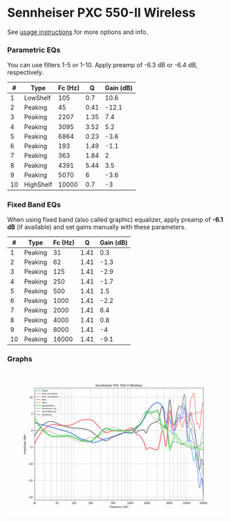 # Sennheiser PXC 550-II Wireless
See [usage instructions](https://github.com/jaakkopasanen/AutoEq#usage) for more options and info.

### Parametric EQs
You can use filters 1-5 or 1-10. Apply preamp of -6.3 dB or -6.4 dB, respectively.

|   # | Type      |   Fc (Hz) |    Q |   Gain (dB) |
|-----|-----------|-----------|------|-------------|
|   1 | LowShelf  |       105 | 0.7  |        10.6 |
|   2 | Peaking   |        45 | 0.41 |       -12.1 |
|   3 | Peaking   |      2207 | 1.35 |         7.4 |
|   4 | Peaking   |      3095 | 3.52 |         5.2 |
|   5 | Peaking   |      6864 | 0.23 |        -3.6 |
|   6 | Peaking   |       193 | 1.49 |        -1.1 |
|   7 | Peaking   |       363 | 1.84 |         2   |
|   8 | Peaking   |      4391 | 5.44 |         3.5 |
|   9 | Peaking   |      5070 | 6    |        -3.6 |
|  10 | HighShelf |     10000 | 0.7  |        -3   |

### Fixed Band EQs
When using fixed band (also called graphic) equalizer, apply preamp of **-6.1 dB** (if available) and set gains manually with these parameters.

|   # | Type    |   Fc (Hz) |    Q |   Gain (dB) |
|-----|---------|-----------|------|-------------|
|   1 | Peaking |        31 | 1.41 |         0.3 |
|   2 | Peaking |        62 | 1.41 |        -1.3 |
|   3 | Peaking |       125 | 1.41 |        -2.9 |
|   4 | Peaking |       250 | 1.41 |        -1.7 |
|   5 | Peaking |       500 | 1.41 |         1.5 |
|   6 | Peaking |      1000 | 1.41 |        -2.2 |
|   7 | Peaking |      2000 | 1.41 |         6.4 |
|   8 | Peaking |      4000 | 1.41 |         0.8 |
|   9 | Peaking |      8000 | 1.41 |        -4   |
|  10 | Peaking |     16000 | 1.41 |        -9.1 |

### Graphs
![](./Sennheiser%20PXC%20550-II%20Wireless.png)
